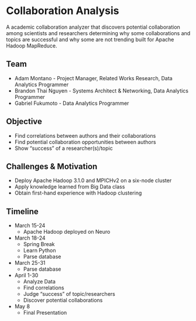 # Collaboration Analysis
A academic collaboration analyzer that discovers potential collaboration among scientists and researchers determining why some collaborations and topics are successful and why some are not trending built for Apache Hadoop MapReduce.

## Team
* Adam Montano - Project Manager, Related Works Research, Data Analytics Programmer
* Brandon Thai Nguyen - Systems Architect & Networking, Data Analytics Programmer
* Gabriel Fukumoto - Data Analytics Programmer

## Objective
* Find correlations between authors and their collaborations
* Find potential collaboration opportunities between authors
* Show “success” of a researcher(s)/topic

## Challenges & Motivation
* Deploy Apache Hadoop 3.1.0 and MPICHv2 on a six-node cluster
* Apply knowledge learned from Big Data class
* Obtain first-hand experience with Hadoop clustering


## Timeline
* March 15-24
  * Apache Hadoop deployed on Neuro
* March 18-24
  * Spring Break
  * Learn Python
  * Parse database
* March 25-31
  * Parse database
* April 1-30
  * Analyze Data
  * Find correlations
  * Judge “success” of topic/researchers
  * Discover potential collaborations
* May 8
  * Final Presentation
